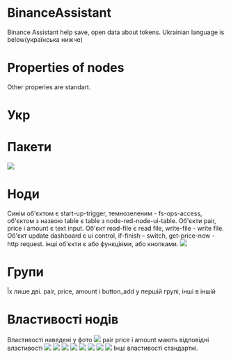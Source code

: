# BinanceAssistant
Binance Assistant help save, open data about tokens. 
Ukrainian language is below(українська нижче)
# Properties of nodes
Other properies  are standart.
# Укр
# Пакети
![](https://github.com/DemaReaktor/BinanceAssistant/blob/main/installs.png)
# Ноди
Синім об'єктом є start-up-trigger, темнозеленим - fs-ops-access, об'єктом з назвою table є table з 
node-red-node-ui-table. Об'єкти pair, price i amount є text input. Об'єкт read-file є read file, write-file -  write file. Об'єкт update dashboard є ui control, if-finish – switch, get-price-now - http request. інші об'єкти є або функціями, або кнопками.
![](https://github.com/DemaReaktor/BinanceAssistant/blob/main/nodes.png)
# Групи
Їх лише дві. pair, price, amount i button_add у першій групі, інші в іншій
# Властивості нодів
Властивості наведені у фото
![](https://github.com/DemaReaktor/BinanceAssistant/blob/main/start.png)
pair price i amount мають відповідні властивості
![](https://github.com/DemaReaktor/BinanceAssistant/blob/main/pair.png)
![](https://github.com/DemaReaktor/BinanceAssistant/blob/main/isFile.png)
![](https://github.com/DemaReaktor/BinanceAssistant/blob/main/table.png)
![](https://github.com/DemaReaktor/BinanceAssistant/blob/main/update.png)
![](https://github.com/DemaReaktor/BinanceAssistant/blob/main/element.png)
![](https://github.com/DemaReaktor/BinanceAssistant/blob/main/switch.png)
![](https://github.com/DemaReaktor/BinanceAssistant/blob/main/request.png)
![](https://github.com/DemaReaktor/BinanceAssistant/blob/main/write.png)
Інші властивості стандартні.